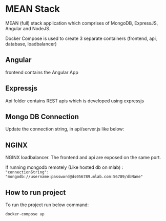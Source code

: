 # MEAN Stack 

MEAN (full) stack application which comprises of MongoDB, ExpressJS, Angular and NodeJS. 


Docker Compose is used to create 3 separate containers (frontend, api, database, loadbalancer)

## Angular

frontend contains the Angular App

## Expressjs

Api folder contains REST apis which is developed using expressjs

## Mongo DB Connection

Update the connection string, in api/server.js like below:

## NGINX

NGINX loadbalancer.
The frontend and api are exposed on the same port.


If running mongodb remotely (Like hosted db on mlab) :
`"connectionString": "mongodb://username:password@ds056789.mlab.com:56789/dbName"`

## How to run project

To run the project run below command:

`docker-compose up`

